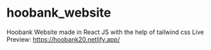 # hoobank_website
Hoobank Website made in React JS with the help of tailwind css
Live Preview: https://hoobank20.netlify.app/
